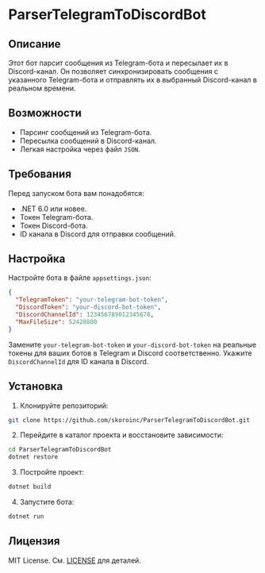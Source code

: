 
# ParserTelegramToDiscordBot

## Описание

Этот бот парсит сообщения из Telegram-бота и пересылает их в Discord-канал. Он позволяет синхронизировать сообщения с указанного Telegram-бота и отправлять их в выбранный Discord-канал в реальном времени.

## Возможности

- Парсинг сообщений из Telegram-бота.
- Пересылка сообщений в Discord-канал.
- Легкая настройка через файл `JSON`.

## Требования

Перед запуском бота вам понадобятся:

- .NET 6.0 или новее.
- Токен Telegram-бота.
- Токен Discord-бота.
- ID канала в Discord для отправки сообщений.

## Настройка

Настройте бота в файле `appsettings.json`:

```json
{
  "TelegramToken": "your-telegram-bot-token",
  "DiscordToken": "your-discord-bot-token",
  "DiscordChannelId": 123456789012345678,
  "MaxFileSize": 52428800
}
```

Замените `your-telegram-bot-token` и `your-discord-bot-token` на реальные токены для ваших ботов в Telegram и Discord соответственно. Укажите `DiscordChannelId` для ID канала в Discord.

## Установка

1. Клонируйте репозиторий:

```bash
git clone https://github.com/skoroinc/ParserTelegramToDiscordBot.git
```

2. Перейдите в каталог проекта и восстановите зависимости:

```bash
cd ParserTelegramToDiscordBot
dotnet restore
```

3. Постройте проект:

```bash
dotnet build
```

4. Запустите бота:

```bash
dotnet run
```

## Лицензия

MIT License. См. [LICENSE](LICENSE) для деталей.
